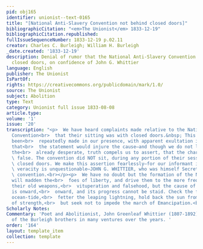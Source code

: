 ```yaml
---
pid: obj165
identifier: unionist--text-0165
title: "[National Anti-Slavery Convention not behind closed doors]"
bibliographicCitation: "<em>The Unionist</em> 1833-12-19"
bibliographicCitation.republished: 
fullIssueSequenceNumber: 1833-12-19 p.02.11
creator: Charles C. Burleigh; William H. Burleigh
_date.created: '1833-12-19'
description: Denial of rumor that the National Anti-Slavery Convention met behind
  closed doors, on confidence of John G. Whittier
language: English
publisher: The Unionist
IsPartOf: 
rights: https://creativecommons.org/publicdomain/mark/1.0/
source: The Unionist
subject: Abolition
type: Text
category: Unionist full issue 1833-08-08
article.type: 
volume: '1'
issue: '20'
transcription: "<p>  We have heard complaints made relative to the National Anti-Slavery
  Convention<br>  that their sitting was with closed doors.&nbsp; This assertion has
  been<br>  repeatedly made in our presence, with apparent exultation in the belief
  that<br>  the statement would injure the cause—and though we do not love to goad
  the<br>  already desperate, truth compels us to assert, that the charge is utterly<br>
  \ false. The convention did NOT sit, during any portion of their session, with<br>
  \ closed doors. We make this assertion fearlessly—for our informant is one whose<br>
  \ veracity is unquestionable—JOHN G. WHITTIER, who was himself Secretary of the<br>
  \ convention.<br></p><p>  We have no doubt but the formation of the National Society
  will madden the<br>  foes of liberty, and drive them to the more frequent use of
  their old weapons,<br>  vituperation and falsehood, but the cause of truth and justice
  is onward,<br>  onward, and its progress cannot be staid. Check the flow of the
  ocean-tide,<br>  fetter the leaping lightning, hold back the sun from his course
  of strength,<br>  but seek not to impede the march of Emancipation.<br></p><p></p>"
Scholarly Notes: 
Commentary: 'Poet and Abolitionist, John Greenleaf Whittier (1807-1892), was an associate
  of the Burleigh brothers in many ventures over the years. '
order: '164'
layout: template_item
collection: template
---
```

